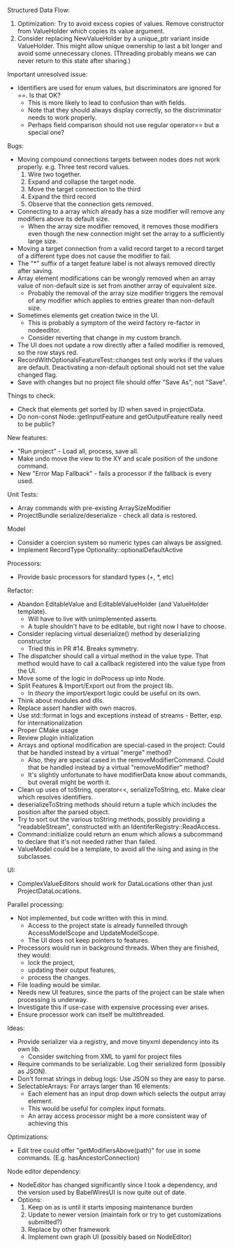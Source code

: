 Structured Data Flow:
1. Optimization: Try to avoid excess copies of values. Remove constructor from ValueHolder which copies its value argument.
1. Consider replacing NewValueHolder by a unique_ptr variant inside ValueHolder. This might allow unique ownership to last a bit longer and avoid some unnecessary clones. (Threading probably means we can never return to this state after sharing.)

Important unresolved issue:
* Identifiers are used for enum values, but discriminators are ignored for ==. Is that OK?
  - This is more likely to lead to confusion than with fields.
  - Note that they should always display correctly, so the discriminator needs to work properly.
  - Perhaps field comparison should not use regular operator== but a special one?

Bugs:
* Moving compound connections targets between nodes does not work properly.
  e.g. Three test record values. 
  1. Wire two together. 
  1. Expand and collapse the target node.
  1. Move the target connection to the third
  1. Expand the third record
  1. Observe that the connection gets removed.
* Connecting to a array which already has a size modifier will remove any modifiers above its default size.
  * When the array size modifier removed, it removes those modifiers even though the new connection might set the array to a sufficiently large size.
* Moving a target connection from a valid record target to a record target of a different type does not cause the modifier to fail.
* The "*" suffix of a target feature label is not always removed directly after saving.
* Array element modifications can be wrongly removed when an array value of non-default size is set from another array of equivalent size.
  - Probably the removal of the array size modifier triggers the removal of any modifier which applies to entries greater than non-default size.
* Sometimes elements get creation twice in the UI.
  - This is probably a symptom of the weird factory re-factor in nodeeditor.
  - Consider reverting that change in my custom branch.
* The UI does not update a row directly after a failed modifier is removed, so the row stays red.
* RecordWithOptionalsFeatureTest::changes test only works if the values are default. Deactivating a non-default optional should not set the value changed flag.
* Save with changes but no project file should offer "Save As", not "Save".

Things to check:
* Check that elements get sorted by ID when saved in projectData.
* Do non-const Node::getInputFeature and getOutputFeature really need to be public?

New features:
* "Run project" - Load all, process, save all.
* Make undo move the view to the XY and scale position of the undone command.
* New "Error Map Fallback" - fails a processor if the fallback is every used.

Unit Tests:
* Array commands with pre-existing ArraySizeModifier
* ProjectBundle serialize/deserialize - check all data is restored.

Model
* Consider a coercion system so numeric types can always be assigned.
* Implement RecordType Optionality::optionalDefaultActive

Processors:
* Provide basic processors for standard types (+, *, etc)

Refactor: 
* Abandon EditableValue and EditableValueHolder (and ValueHolder template).
  - Will have to live with unimplemented asserts.
  - A tuple shouldn't have to be editable, but right now I have to choose.
* Consider replacing virtual deserialize() method by deserializing constructor
  - Tried this in PR #14. Breaks symmetry.
* The dispatcher should call a virtual method in the value type. That method would have to call a callback registered into the value type from the UI.
* Move some of the logic in doProcess up into Node.
* Split Features & Import/Export out from the project lib. 
  - In _theory_ the import/export logic could be useful on its own.
* Think about modules and dlls.
* Replace assert handler with own macros.
* Use std::format in logs and exceptions instead of streams - Better, esp. for internationalization
* Proper CMake usage
* Review plugin initialization
* Arrays and optional modification are special-cased in the project: Could that be handled instead by a virtual "merge" method?
  - Also, they are special cased in the removeModifierCommand. Could that be handled instead by a virtual "removeModifier" method?
  - It's slightly unfortunate to have modifierData know about commands, but overall might be worth it.
* Clean up uses of toString, operator<<, serializeToString, etc. Make clear which resolves identifiers.
* deserializeToString methods should return a tuple which includes the position after the parsed object.
* Try to sort out the various toString methods, possibly providing a "readableStream", constructed with an IdentiferRegistry::ReadAccess.
* Command::initialize could return an enum which allows a subcommand to declare that it's not needed rather than failed.
* ValueModel could be a template, to avoid all the ising and asing in the subclasses.

UI:
* ComplexValueEditors should work for DataLocations other than just ProjectDataLocations.

Parallel processing:
* Not implemented, but code written with this in mind.
  - Access to the project state is already funnelled through AccessModelScope and UpdateModelScope.
  - The UI does not keep pointers to features.
* Processors would run in background threads. When they are finished, they would:
  - lock the project,
  - updating their output features,
  - process the changes.
* File loading would be similar.
* Needs new UI features, since the parts of the project can be stale when processing is underway.
* Investigate this if use-case with expensive processing ever arises.
* Ensure processor work can itself be multithreaded.

Ideas:
* Provide serializer via a registry, and move tinyxml dependency into its own lib.
  - Consider switching from XML to yaml for project files
* Require commands to be serializable. Log their serialized form (possibly as JSON).
* Don't format strings in debug logs: Use JSON so they are easy to parse.
* SelectableArrays: For arrays larger than 16 elements:
  - Each element has an input drop down which selects the output array element.
  - This would be useful for complex input formats.
  - An array access processor might be a more consistent way of achieving this

Optimizations:
* Edit tree could offer "getModifiersAbove(path)" for use in some commands. (E.g. hasAncestorConnection)

Node editor dependency:
* NodeEditor has changed significantly since I took a dependency, and the version used by BabelWiresUI is now quite out of date.
* Options:
  1. Keep on as is until it starts imposing maintenance burden
  2. Update to newer version (maintain fork or try to get customizations submitted?)
  3. Replace by other framework
  4. Implement own graph UI (possibly based on NodeEditor)